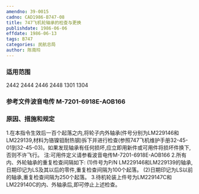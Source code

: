 ```yaml
---
amendno: 39-0015
cadno: CAD1986-B747-08
title: 747飞机轮轴承的检查与更换
publishdate: 1986-06-06
effdate: 1986-06-13
tags: B747
categories: 民航总局
author: 陈南玲
---
```


### 适用范围 
2442 2444 2446 2448 1301 1304

<!--more-->
### 参考文件波音电传 M-7201-6918E-AOB166

### 原因、措施和规定 
1.在本指令生效后一百个起落之内,将轮子内外轴承(件号分别为LM229146和LM229139,材料为铬镍钼耐热钢)拆下并进行检查(参照747飞机维护手册32-45-01到32-45-03)。如果发现轴承有任何损坏,应立即用新件或可用件将损坏件换下,否则不许飞行。 注:可用件定义请参看波音电传M-7201-6918E-AOB166 
    2.所有内、外轮轴承的重复检查间隔如下: 
(1)件号为P/N LM229146和LM229139的轴承,日期印记为LS及其以后的零件,重复检查间隔为100个起落。
    (2)日期印记为LS以前的轴承,重复检查间隔为250个起落。 
3.待机轮装上件号为LM229147C和LM229140C的内、外轴承后,即可停止上述检查。
